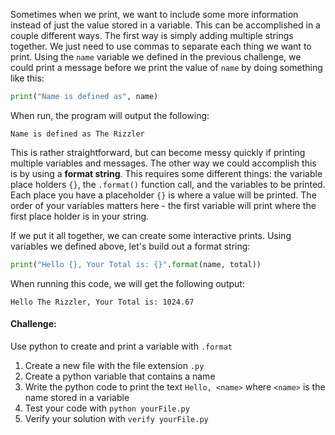 Sometimes when we print, we want to include some more information instead of just the value stored in a variable. This can be accomplished in a couple different ways. The first way is simply adding multiple strings together. We just need to use commas to separate each thing we want to print. Using the `name` variable we defined in the previous challenge, we could print a message before we print the value of `name` by doing something like this:
```python
print("Name is defined as", name)
```
When run, the program will output the following:
```commandline
Name is defined as The Rizzler
```

This is rather straightforward, but can become messy quickly if printing multiple variables and messages. The other way we could accomplish this is by using a **format string**. This requires some different things: the variable place holders `{}`, the `.format()` function call, and the variables to be printed. Each place you have a placeholder `{}` is where a value will be printed. The order of your variables matters here - the first variable will print where the first place holder is in your string.

If we put it all together, we can create some interactive prints. Using variables we defined above, let's build out a format string:
```python
print("Hello {}, Your Total is: {}".format(name, total))
```
When running this code, we will get the following output:
```commandline
Hello The Rizzler, Your Total is: 1024.67
```


#### Challenge:
Use python to create and print a variable with `.format`

1. Create a new file with the file extension `.py`
2. Create a python variable that contains a name
2. Write the python code to print the text `Hello, <name>` where `<name>` is the name stored in a variable
3. Test your code with `python yourFile.py`
4. Verify your solution with `verify yourFile.py`
